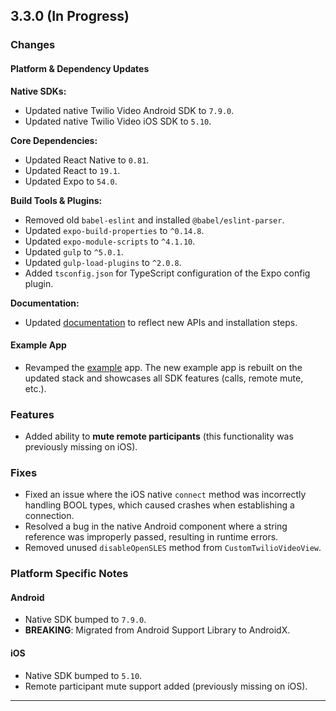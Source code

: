 
## 3.3.0 (In Progress)

### Changes

#### Platform & Dependency Updates

**Native SDKs:**
* Updated native Twilio Video Android SDK to `7.9.0`.
* Updated native Twilio Video iOS SDK to `5.10`.

**Core Dependencies:**
* Updated React Native to `0.81`.
* Updated React to `19.1`.
* Updated Expo to `54.0`.

**Build Tools & Plugins:**
* Removed old `babel-eslint` and installed `@babel/eslint-parser`.
* Updated `expo-build-properties` to `^0.14.8`.
* Updated `expo-module-scripts` to `^4.1.10`.
* Updated `gulp` to `^5.0.1`.
* Updated `gulp-load-plugins` to `^2.0.8`.
* Added `tsconfig.json` for TypeScript configuration of the Expo config plugin.

**Documentation:**
* Updated [documentation](./docs/README.md) to reflect new APIs and installation steps.

#### Example App

* Revamped the [example](./ExampleApp/) app. The new example app is rebuilt on the updated stack and showcases all SDK features (calls, remote mute, etc.).

### Features

* Added ability to **mute remote participants** (this functionality was previously missing on iOS).

### Fixes

* Fixed an issue where the iOS native `connect` method was incorrectly handling BOOL types, which caused crashes when establishing a connection.
* Resolved a bug in the native Android component where a string reference was improperly passed, resulting in runtime errors.
* Removed unused `disableOpenSLES` method from `CustomTwilioVideoView`.

### Platform Specific Notes

#### Android

* Native SDK bumped to `7.9.0`.
* **BREAKING**: Migrated from Android Support Library to AndroidX.

#### iOS

* Native SDK bumped to `5.10`.
* Remote participant mute support added (previously missing on iOS).

---
